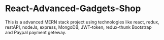 # React-Advanced-Gadgets-Shop

This is a advanced MERN stack project using technologies like react, redux, restAPI, nodeJs, express, MongoDB, JWT-token, redux-thunk
Bootstrap and Paypal payment geteway.
